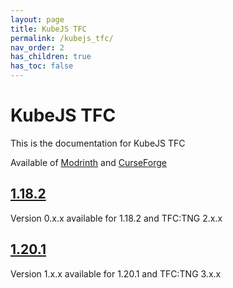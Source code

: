 ```yaml
---
layout: page
title: KubeJS TFC
permalink: /kubejs_tfc/
nav_order: 2
has_children: true
has_toc: false
---
```


# KubeJS TFC

This is the documentation for KubeJS TFC

Available of [Modrinth](https://modrinth.com/mod/kubejs-tfc) and [CurseForge](https://legacy.curseforge.com/minecraft/mc-mods/kubejs-tfc)

## [1.18.2](1.18.2/)

Version 0.x.x available for 1.18.2 and TFC:TNG 2.x.x

## [1.20.1](1.20.1/)

Version 1.x.x available for 1.20.1 and TFC:TNG 3.x.x